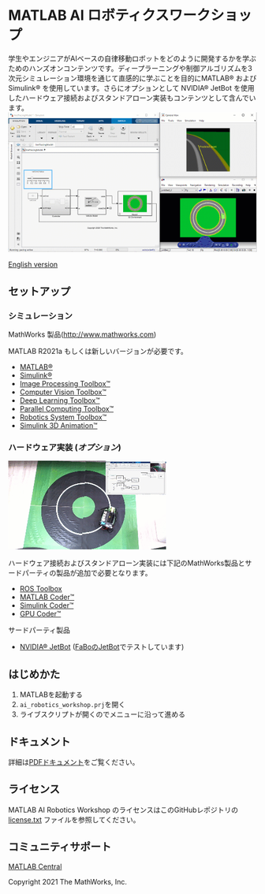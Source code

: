 # MATLAB AI ロボティクスワークショップ

学生やエンジニアがAIベースの自律移動ロボットをどのように開発するかを学ぶためのハンズオンコンテンツです。ディープラーニングや制御アルゴリズムを3次元シミュレーション環境を通じて直感的に学ぶことを目的にMATLAB&reg; および Simulink&reg; を使用しています。さらにオプションとして NVIDIA&reg; JetBot を使用したハードウェア接続およびスタンドアローン実装もコンテンツとして含んでいます。
![MATLAB AI robotics workshop demo video](doc/matlab_ai_robotics_workshop.gif)

[English version](README.md)

## セットアップ
### シミュレーション

MathWorks 製品(http://www.mathworks.com)

MATLAB R2021a もしくは新しいバージョンが必要です。
- [MATLAB&reg;](https://www.mathworks.com/products/matlab.html)
- [Simulink&reg;](https://www.mathworks.com/products/simulink.html)
- [Image Processing Toolbox&trade;](https://www.mathworks.com/products/image.html)
- [Computer Vision Toolbox&trade;](https://www.mathworks.com/products/computer-vision.html)
- [Deep Learning Toolbox&trade;](https://www.mathworks.com/products/deep-learning.html)
- [Parallel Computing Toolbox&trade;](https://www.mathworks.com/products/parallel-computing.html)
- [Robotics System Toolbox&trade;](https://www.mathworks.com/products/robotics.html)
- [Simulink 3D Animation&trade;](https://www.mathworks.com/products/3d-animation.html)

### ハードウェア実装 (*オプション*)

![NVIDIA JetBot hardware deployment video](doc/matlab_ai_robotics_workshop_hardware.gif)

ハードウェア接続およびスタンドアローン実装には下記のMathWorks製品とサードパーティの製品が追加で必要となります。

- [ROS Toolbox](https://www.mathworks.com/products/ros.html)
- [MATLAB Coder&trade;](https://www.mathworks.com/products/matlab-coder.html)
- [Simulink Coder&trade;](https://www.mathworks.com/products/simulink-coder.html)
- [GPU Coder&trade;](https://www.mathworks.com/products/gpu-coder.html)

サードパーティ製品

- [NVIDIA&reg; JetBot](https://www.nvidia.com/en-us/autonomous-machines/embedded-systems/jetbot-ai-robot-kit/) ([FaBoのJetBot](https://www.fabo.store/collections/jetbot/products/jetbot-kit)でテストしています)

## はじめかた

1. MATLABを起動する
2. `ai_robotics_workshop.prj`を開く
3. ライブスクリプトが開くのでメニューに沿って進める

## ドキュメント

詳細は[PDFドキュメント](doc/AI_Robotics_Workshop_jp.pdf)をご覧ください。


## ライセンス
MATLAB AI Robotics Workshop のライセンスはこのGitHubレポジトリの[license.txt](license.txt) ファイルを参照してください。

## コミュニティサポート
[MATLAB Central](https://www.mathworks.com/matlabcentral)

Copyright 2021 The MathWorks, Inc.
